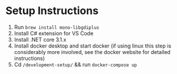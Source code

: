 # Setup Instructions

1. Run `brew install mono-libgdiplus`
2. Install C# extension for VS Code
3. Install .NET core 3.1.x 
4. Install docker desktop and start docker (if using linux this step is considerably more involved, see the docker website for detailed instructions)
5. Cd `/development-setup/` && run `docker-compose up`
